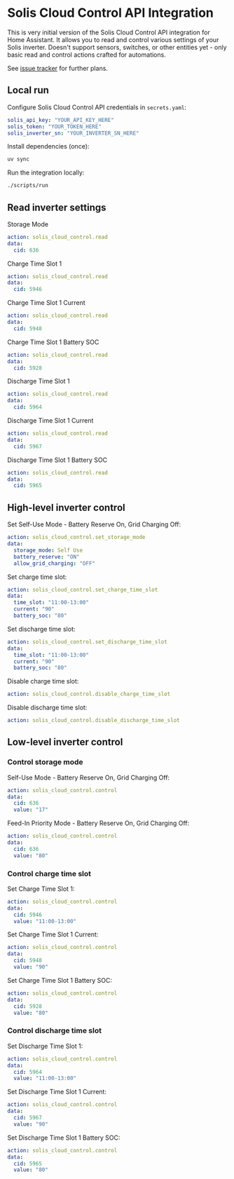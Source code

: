 # Solis Cloud Control API Integration

This is very initial version of the Solis Cloud Control API integration for Home Assistant.
It allows you to read and control various settings of your Solis inverter.
Doesn't support sensors, switches, or other entities yet - only basic read and control actions crafted for automations.

See [issue tracker](https://github.com/mkuthan/solis-cloud-control/issues) for further plans.

## Local run

Configure Solis Cloud Control API credentials in `secrets.yaml`:

```yaml
solis_api_key: "YOUR_API_KEY_HERE"
solis_token: "YOUR_TOKEN_HERE"
solis_inverter_sn: "YOUR_INVERTER_SN_HERE"
```

Install dependencies (once):

```bash
uv sync
```

Run the integration locally:

```bash
./scripts/run
```

## Read inverter settings

Storage Mode

```yaml
action: solis_cloud_control.read
data:
  cid: 636
```

Charge Time Slot 1

```yaml
action: solis_cloud_control.read
data:
  cid: 5946
```

Charge Time Slot 1 Current

```yaml
action: solis_cloud_control.read
data:
  cid: 5948
```

Charge Time Slot 1 Battery SOC

```yaml
action: solis_cloud_control.read
data:
  cid: 5928
```

Discharge Time Slot 1

```yaml
action: solis_cloud_control.read
data:
  cid: 5964
```

Discharge Time Slot 1 Current

```yaml
action: solis_cloud_control.read
data:
  cid: 5967
```

Discharge Time Slot 1 Battery SOC

```yaml
action: solis_cloud_control.read
data:
  cid: 5965
```

## High-level inverter control

Set Self-Use Mode - Battery Reserve On, Grid Charging Off:

```yaml
action: solis_cloud_control.set_storage_mode
data:
  storage_mode: Self Use
  battery_reserve: "ON"
  allow_grid_charging: "OFF"
```

Set charge time slot:

```yaml
action: solis_cloud_control.set_charge_time_slot
data:
  time_slot: "11:00-13:00"
  current: "90"
  battery_soc: "80"
```

Set discharge time slot:

```yaml
action: solis_cloud_control.set_discharge_time_slot
data:
  time_slot: "11:00-13:00"
  current: "90"
  battery_soc: "80"
```

Disable charge time slot:

```yaml
action: solis_cloud_control.disable_charge_time_slot
```

Disable discharge time slot:

```yaml
action: solis_cloud_control.disable_discharge_time_slot
```

## Low-level inverter control

### Control storage mode

Self-Use Mode - Battery Reserve On, Grid Charging Off:

```yaml
action: solis_cloud_control.control
data:
  cid: 636
  value: "17"
```

Feed-In Priority Mode - Battery Reserve On, Grid Charging Off:

```yaml
action: solis_cloud_control.control
data:
  cid: 636
  value: "80"
```

### Control charge time slot

Set Charge Time Slot 1:

```yaml
action: solis_cloud_control.control
data:
  cid: 5946
  value: "11:00-13:00"
```

Set Charge Time Slot 1 Current:

```yaml
action: solis_cloud_control.control
data:
  cid: 5948
  value: "90"
```

Set Charge Time Slot 1 Battery SOC:

```yaml
action: solis_cloud_control.control
data:
  cid: 5928
  value: "80"
```

### Control discharge time slot

Set Discharge Time Slot 1:

```yaml
action: solis_cloud_control.control
data:
  cid: 5964
  value: "11:00-13:00"
```

Set Discharge Time Slot 1 Current:

```yaml
action: solis_cloud_control.control
data:
  cid: 5967
  value: "90"
```

Set Discharge Time Slot 1 Battery SOC:

```yaml
action: solis_cloud_control.control
data:
  cid: 5965
  value: "80"
```
